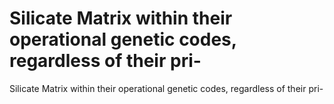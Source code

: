 # Silicate Matrix within their operational genetic codes, regardless of their pri-

Silicate Matrix within their operational genetic codes, regardless of their pri-